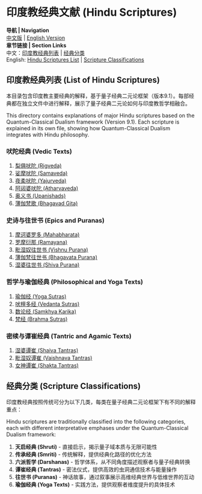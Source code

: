 # 印度教经典文献 (Hindu Scriptures)

**导航 | Navigation**  
[中文版](#印度教经典列表-list-of-hindu-scriptures) | [English Version](#印度教经典列表-list-of-hindu-scriptures)  
**章节链接 | Section Links**  
中文：[印度教经典列表](#印度教经典列表-list-of-hindu-scriptures) | [经典分类](#经典分类-scripture-classifications)  
English: [Hindu Scriptures List](#印度教经典列表-list-of-hindu-scriptures) | [Scripture Classifications](#经典分类-scripture-classifications)

## 印度教经典列表 (List of Hindu Scriptures)

本目录包含印度教主要经典的解释，基于量子经典二元论框架（版本9.1）。每部经典都在独立文件中进行解释，展示了量子经典二元论如何与印度教哲学相融合。

This directory contains explanations of major Hindu scriptures based on the Quantum-Classical Dualism framework (Version 9.1). Each scripture is explained in its own file, showing how Quantum-Classical Dualism integrates with Hindu philosophy.

### 吠陀经典 (Vedic Texts)
1. [梨俱吠陀 (Rigveda)](Rigveda.md)
2. [娑摩吠陀 (Samaveda)](Samaveda.md)
3. [夜柔吠陀 (Yajurveda)](Yajurveda.md)
4. [阿闼婆吠陀 (Atharvaveda)](Atharvaveda.md)
5. [奥义书 (Upanishads)](Upanishads.md)
6. [薄伽梵歌 (Bhagavad Gita)](Bhagavad_Gita.md)

### 史诗与往世书 (Epics and Puranas)
1. [摩诃婆罗多 (Mahabharata)](Mahabharata.md)
2. [罗摩衍那 (Ramayana)](Ramayana.md)
3. [毗湿奴往世书 (Vishnu Purana)](Vishnu_Purana.md)
4. [薄伽梵往世书 (Bhagavata Purana)](Bhagavata_Purana.md)
5. [湿婆往世书 (Shiva Purana)](Shiva_Purana.md)

### 哲学与瑜伽经典 (Philosophical and Yoga Texts)
1. [瑜伽经 (Yoga Sutras)](Yoga_Sutras.md)
2. [吠檀多经 (Vedanta Sutras)](Vedanta_Sutras.md)
3. [数论经 (Samkhya Karika)](Samkhya_Karika.md)
4. [梵经 (Brahma Sutras)](Brahma_Sutras.md)

### 密续与谭崔经典 (Tantric and Agamic Texts)
1. [湿婆谭崔 (Shaiva Tantras)](Shaiva_Tantras.md)
2. [毗湿奴谭崔 (Vaishnava Tantras)](Vaishnava_Tantras.md)
3. [女神谭崔 (Shakta Tantras)](Shakta_Tantras.md)

## 经典分类 (Scripture Classifications)

印度教经典按照传统可分为以下几类，每类在量子经典二元论框架下有不同的解释重点：

Hindu scriptures are traditionally classified into the following categories, each with different interpretative emphases under the Quantum-Classical Dualism framework:

1. **天启经典 (Shruti)** - 直接启示，揭示量子域本质与无限可能性
2. **传承经典 (Smriti)** - 传统解释，提供经典化路径的优化方法
3. **六派哲学 (Darshanas)** - 哲学体系，从不同角度描述观察者与量子经典转换
4. **谭崔经典 (Tantras)** - 密法仪式，提供高效的虫洞通信技术与能量操作
5. **往世书 (Puranas)** - 神话故事，通过叙事展示高维经典世界与低维世界的互动
6. **瑜伽经典 (Yoga Texts)** - 实践方法，提供观察者维度提升的具体技术 